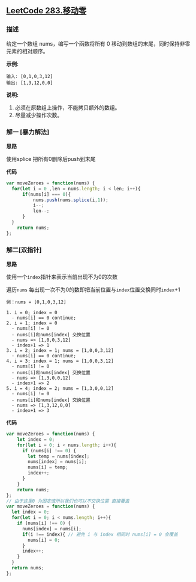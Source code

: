 ## [LeetCode 283.移动零](https://leetcode-cn.com/problems/move-zeroes)
### 描述

给定一个数组 nums，编写一个函数将所有 0 移动到数组的末尾，同时保持非零元素的相对顺序。

**示例:**
```
输入: [0,1,0,3,12]
输出: [1,3,12,0,0]
```
**说明:**

1. 必须在原数组上操作，不能拷贝额外的数组。
2. 尽量减少操作次数。

### 解一 [暴力解法]
**思路**

使用splice 把所有0删除后push到末尾

**代码**
```Javascript 
var moveZeroes = function(nums) {
  for(let i = 0 ,len = nums.length; i < len; i++){
      if(nums[i] === 0){
          nums.push(nums.splice(i,1));
          i--;
          len--;
      }
  }
    return nums;
};
```
### 解二[双指针]
**思路**

使用一个`index`指针来表示当前出现不为0的次数

遍历`nums` 每出现一次不为0的数即把当前位置与`index`位置交换同时`index`+1
```
例：nums = [0,1,0,3,12]

1. i = 0; index = 0
  - nums[i] == 0 continue;
2. i = 1; index = 0
  - nums[i] != 0
  - nums[i]和nums[index] 交换位置 
  - nums => [1,0,0,3,12]
  - index+1 => 1
3. i = 2; index = 1; nums = [1,0,0,3,12]
  - nums[i] == 0 continue;
4. i = 3; index = 1; nums = [1,0,0,3,12]
  - nums[i] != 0
  - nums[i]和nums[index] 交换位置 
  - nums => [1,3,0,0,12]
  - index+1 => 2
5. i = 4; index = 2; nums = [1,3,0,0,12]
  - nums[i] != 0
  - nums[i]和nums[index] 交换位置 
  - nums => [1,3,12,0,0]
  - index+1 => 3
```
**代码**

```Javascript 
var moveZeroes = function(nums) {
    let index = 0;
    for(let i = 0; i < nums.length; i++){
      if (nums[i] !== 0) {
        let temp = nums[index];
        nums[index] = nums[i];
        nums[i] = temp;
        index++;
      }
    }
    return nums;
};
// 由于这里0 为固定值所以我们也可以不交换位置 直接覆盖
var moveZeroes = function(nums) {
  let index = 0;
  for(let i = 0; i < nums.length; i++){
    if (nums[i] !== 0) {
      nums[index] = nums[i];
      if(i !== index){ // 避免 i 与 index 相同时 nums[i] = 0 会覆盖 
        nums[i] = 0;
      }
      index++;
    }
  }
  return nums;
};
```
